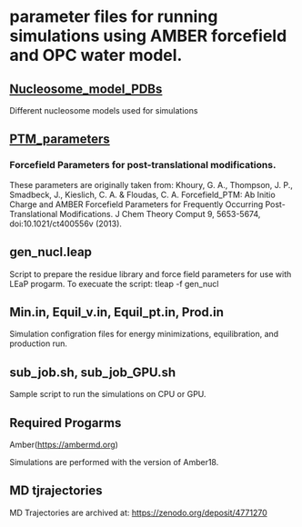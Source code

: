 # parameter files for running simulations using AMBER forcefield and OPC water model.

## [Nucleosome_model_PDBs](Nucleosome_model_PDBs)

Different nucleosome models used for simulations

## [PTM_parameters](PTM_parameters)

### Forcefield Parameters for post-translational modifications.

These parameters are originally taken from: Khoury, G. A., Thompson, J. P., Smadbeck, J., Kieslich, C. A. & Floudas, C. A. Forcefield_PTM: Ab Initio Charge and AMBER Forcefield Parameters for Frequently Occurring Post-Translational Modifications. J Chem Theory Comput 9, 5653-5674, doi:10.1021/ct400556v (2013).

## gen_nucl.leap

Script to prepare the residue library and force field parameters for use with LEaP progarm.
To execuate the script:
tleap -f gen_nucl

## Min.in, Equil_v.in, Equil_pt.in, Prod.in

Simulation configration files for energy minimizations, equilibration, and production run.

## sub_job.sh, sub_job_GPU.sh

Sample script to run the simulations on CPU or GPU.

## Required Progarms
Amber(https://ambermd.org)

Simulations are performed with the version of Amber18.

## MD tjrajectories

MD Trajectories are archived at: https://zenodo.org/deposit/4771270
